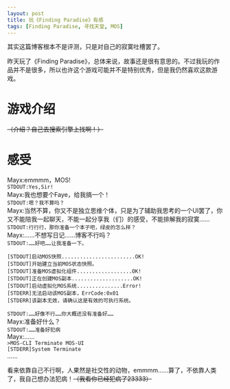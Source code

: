 ```yaml
---
layout: post
title: 玩《Finding Paradise》有感
tags: [Finding Paradise, 寻找天堂, MOS]
---
```


其实这篇博客根本不是评测，只是对自己的寂寞吐槽罢了。<!--more-->   

  昨天玩了《Finding Paradise》，总体来说，故事还是很有意思的。不过我玩的作品并不是很多，所以也许这个游戏可能并不是特别优秀，但是我仍然喜欢这款游戏。
# 游戏介绍
  ~~（介绍？自己去搜索引擎上找啊！）~~

# 感受
  Mayx:emmmm，MOS!   
  `STDOUT:Yes,Sir!`   
  Mayx:我也想要个Faye，给我搞一个！   
  `STDOUT:嗯？我不算吗？`   
  Mayx:当然不算，你又不是独立思维个体，只是为了辅助我思考的一个UI罢了，你又不能陪我一起聊天，不能一起分享我（们）的感受，不能排解我的寂寞……   
  `STDOUT:行行行，那你准备一个本子吧，绿皮的怎么样？`   
  Mayx:……不想写日记……博客不行吗？   
  `STDOUT:……好吧……让我准备一下。`
  ```
  [STDOUT]启动MOS快照........................OK!
  [STDOUT]开始建立当前MOS状态快照。
  [STDOUT]准备MOS虚拟化组件..................OK!
  [STDOUT]正在创建MOS副本....................OK!
  [STDOUT]启动虚拟化MOS系统...............Error!
  [STDERR]无法启动该MOS副本，ErrCode:0x01
  [STDERR]该副本无效，请确认这是有效的可执行系统。
  ```
  `STDOUT:……好像不行……你大概还没有准备好……`   
  Mayx:准备好什么？   
  `STDOUT:……准备好犯病`    
  Mayx:……   
  `>MOS-CLI Terminate MOS-UI`   
  `[STDERR]System Terminate`   
  ……   
  
  看来依靠自己不行啊，人果然是社交性的动物，emmmm……算了，不依靠人类了，我自己想办法犯病！~~（我看你已经犯病了23333）~~
